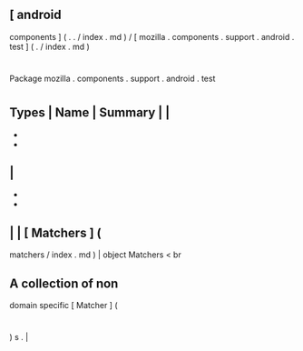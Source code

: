 [
android
-
components
]
(
.
.
/
index
.
md
)
/
[
mozilla
.
components
.
support
.
android
.
test
]
(
.
/
index
.
md
)
#
#
Package
mozilla
.
components
.
support
.
android
.
test
#
#
#
Types
|
Name
|
Summary
|
|
-
-
-
|
-
-
-
|
|
[
Matchers
]
(
-
matchers
/
index
.
md
)
|
object
Matchers
<
br
>
A
collection
of
non
-
domain
specific
[
Matcher
]
(
#
)
s
.
|
